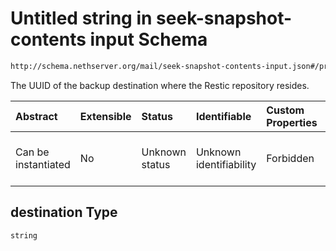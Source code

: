 # Untitled string in seek-snapshot-contents input Schema

```txt
http://schema.nethserver.org/mail/seek-snapshot-contents-input.json#/properties/destination
```

The UUID of the backup destination where the Restic repository resides.

| Abstract            | Extensible | Status         | Identifiable            | Custom Properties | Additional Properties | Access Restrictions | Defined In                                                                                           |
| :------------------ | :--------- | :------------- | :---------------------- | :---------------- | :-------------------- | :------------------ | :--------------------------------------------------------------------------------------------------- |
| Can be instantiated | No         | Unknown status | Unknown identifiability | Forbidden         | Allowed               | none                | [seek-snapshot-contents-input.json\*](mail/seek-snapshot-contents-input.json "open original schema") |

## destination Type

`string`
